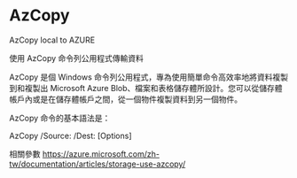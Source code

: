 # AzCopy
AzCopy local to AZURE

使用 AzCopy 命令列公用程式傳輸資料

AzCopy 是個 Windows 命令列公用程式，專為使用簡單命令高效率地將資料複製到和複製出 Microsoft Azure Blob、檔案和表格儲存體所設計。您可以從儲存體帳戶內或是在儲存體帳戶之間，從一個物件複製資料到另一個物件。

AzCopy 命令的基本語法是：

AzCopy /Source:<source> /Dest:<destination> [Options]

相關參數
https://azure.microsoft.com/zh-tw/documentation/articles/storage-use-azcopy/
